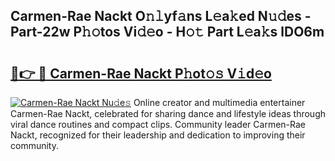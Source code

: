 ## Carmen-Rae Nackt O𝚗𝚕yf𝚊ns L𝚎a𝚔ed N𝚞𝚍es - Part-22w P𝚑𝚘tos Vi𝚍𝚎o - H𝚘𝚝 Part L𝚎a𝚔s lDO6m

# <h2><a href="http://kfad4bn.oniu.top/?m=Carmen-Rae+Nackt">🔗👉 🔴 Carmen-Rae Nackt P𝚑ot𝚘𝚜 V𝚒d𝚎o</a></h2>

[![Carmen-Rae Nackt Nu𝚍e𝚜](https://i.imgur.com/0qMVB7G.gif)](http://kfad4bn.oniu.top/?m=Carmen-Rae+Nackt)
Online creator and multimedia entertainer Carmen-Rae Nackt, celebrated for sharing dance and lifestyle ideas through viral dance routines and compact clips. Community leader Carmen-Rae Nackt, recognized for their leadership and dedication to improving their community.  
